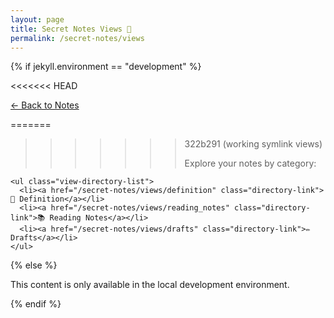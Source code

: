 ```yaml
---
layout: page
title: Secret Notes Views 📂
permalink: /secret-notes/views
---
```


{% if jekyll.environment == "development" %}
  <div class="view-navigation">
<<<<<<< HEAD
    <p><a href="/secret-notes">← Back to Notes</a></p>
    
=======
>>>>>>> 322b291 (working symlink views)
    <p>Explore your notes by category:</p>
    
    <ul class="view-directory-list">
      <li><a href="/secret-notes/views/definition" class="directory-link">📖 Definition</a></li>
      <li><a href="/secret-notes/views/reading_notes" class="directory-link">📚 Reading Notes</a></li>
      <li><a href="/secret-notes/views/drafts" class="directory-link">✏️ Drafts</a></li>
    </ul>
  </div>

{% else %}
  <p>This content is only available in the local development environment.</p>
{% endif %}

<style>
.view-directory-list {
  list-style: none;
  padding-left: 0;
}

.view-directory-list li {
  margin: 0.8em 0;
}

.directory-link {
  display: inline-block;
  padding: 0.5em 1em;
  background-color: var(--brand-color-light, #f0f0f0);
  border-radius: 5px;
  text-decoration: none;
  font-weight: 500;
  transition: background-color 0.2s ease;
}

.directory-link:hover {
  background-color: var(--brand-color, #ccc);
  text-decoration: none;
}
</style> 